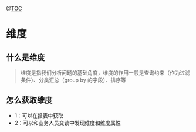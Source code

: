 @[TOC](数据仓库设计-维度和建模)
# 维度
## 什么是维度
>维度是指我们分析问题的基础角度，维度的作用一般是查询约束（作为过滤条件）、分类汇总（group by 的字段）、排序等
## 怎么获取维度
- 1：可以在报表中获取
- 2：可以和业务人员交谈中发现维度和维度属性



